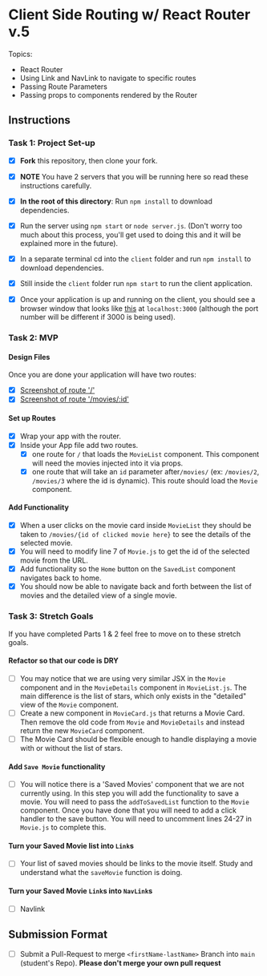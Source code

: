 # Client Side Routing w/ React Router v.5

Topics:

- React Router
- Using Link and NavLink to navigate to specific routes
- Passing Route Parameters
- Passing props to components rendered by the Router

## Instructions

### Task 1: Project Set-up

- [x] **Fork** this repository, then clone your fork.
- [x] **NOTE** You have 2 servers that you will be running here so read these instructions carefully.
- [x] **In the root of this directory**: Run `npm install` to download dependencies.
- [x] Run the server using `npm start` or `node server.js`. (Don't worry too much about this process, you'll get used to doing this and it will be explained more in the future).
- [x] In a separate terminal cd into the `client` folder and run `npm install` to download dependencies.
- [x] Still inside the `client` folder run `npm start` to run the client application.

- [x] Once your application is up and running on the client, you should see a browser window that looks like [this](https://tk-assets.lambdaschool.com/c6b3e8d8-afe0-4663-82da-60b1de76f649_movies-home.png) at `localhost:3000` (although the port number will be different if 3000 is being used).

### Task 2: MVP

#### Design Files

Once you are done your application will have two routes:

- [x] [Screenshot of route '/'](https://tk-assets.lambdaschool.com/b9ced241-681f-432a-9047-ef2ba7e34946_first-route.png)
- [x] [Screenshot of route '/movies/:id'](https://tk-assets.lambdaschool.com/06f9f448-2804-4b4a-9408-41904af96a4e_second-route.png)

#### Set up Routes

- [x] Wrap your app with the router.
- [x] Inside your App file add two routes.
  - [x] one route for `/` that loads the `MovieList` component. This component will need the movies injected into it via props.
  - [x] one route that will take an `id` parameter after`/movies/` (ex: `/movies/2`, `/movies/3` where the id is dynamic). This route should load the `Movie` component.

#### Add Functionality

- [x] When a user clicks on the movie card inside `MovieList` they should be taken to `/movies/{id of clicked movie here}` to see the details of the selected movie.
- [x] You will need to modify line 7 of `Movie.js` to get the id of the selected movie from the URL.
- [x] Add functionality so the `Home` button on the `SavedList` component navigates back to home.
- [x] You should now be able to navigate back and forth between the list of movies and the detailed view of a single movie.

### Task 3: Stretch Goals

If you have completed Parts 1 & 2 feel free to move on to these stretch goals.

#### Refactor so that our code is DRY

- [ ] You may notice that we are using very similar JSX in the `Movie` component and in the `MovieDetails` component in `MovieList.js`. The main difference is the list of stars, which only exists in the "detailed" view of the `Movie` component.
- [ ] Create a new component in `MovieCard.js` that returns a Movie Card. Then remove the old code from `Movie` and `MovieDetails` and instead return the new `MovieCard` component.
- [ ] The Movie Card should be flexible enough to handle displaying a movie with or without the list of stars.

#### Add `Save Movie` functionality

- [ ] You will notice there is a 'Saved Movies' component that we are not currently using. In this step you will add the functionality to save a movie. You will need to pass the `addToSavedList` function to the `Movie` component. Once you have done that you will need to add a click handler to the save button. You will need to uncomment lines 24-27 in `Movie.js` to complete this.

#### Turn your Saved Movie list into `Link`s

- [ ] Your list of saved movies should be links to the movie itself. Study and understand what the `saveMovie` function is doing.

#### Turn your Saved Movie `Link`s into `NavLink`s

- [ ] Navlink

## Submission Format

- [ ] Submit a Pull-Request to merge `<firstName-lastName>` Branch into `main` (student's Repo). **Please don't merge your own pull request**
